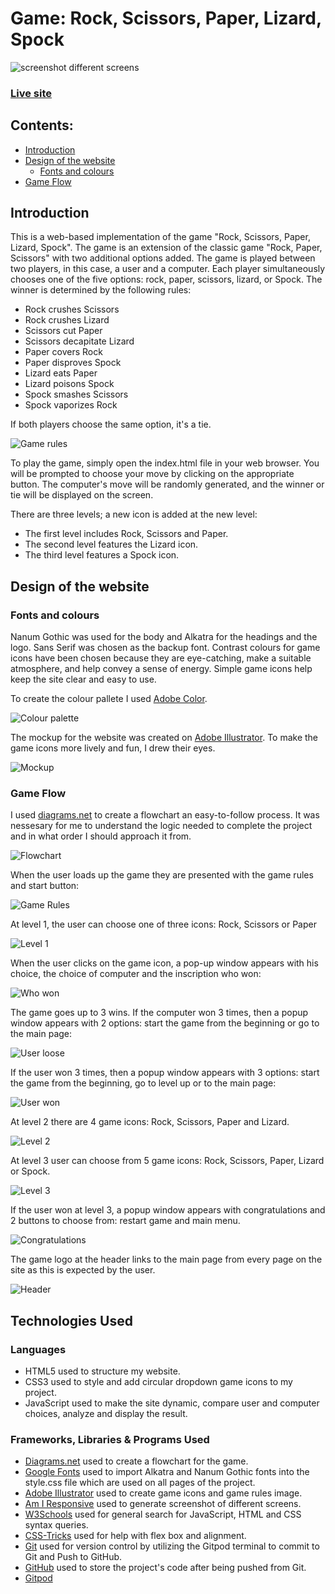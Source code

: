# Game:  Rock, Scissors, Paper, Lizard, Spock

![screenshot different screens](documentation/about_us_screenshot.png
)

### [Live site](https://olgakuvs.github.io/game-rspls/index.html)

## Contents:

- <a href="#introduction">Introduction</a>
- <a href="#design">Design of the website</a>    
    - <a href="#fonts&colours">Fonts and colours</a>
- <a href="#flow">Game Flow</a>    
    

## <div id="introduction">Introduction</div>

This is a web-based implementation of the game "Rock, Scissors, Paper, Lizard, Spock". The game is an extension of the classic game "Rock, Paper, Scissors" with two additional options added. The game is played between two players, in this case, a user and a computer. Each player simultaneously chooses one of the five options: rock, paper, scissors, lizard, or Spock. The winner is determined by the following rules:

- Rock crushes Scissors
- Rock crushes Lizard
- Scissors cut Paper
- Scissors decapitate Lizard
- Paper covers Rock
- Paper disproves Spock
- Lizard eats Paper
- Lizard poisons Spock
- Spock smashes Scissors
- Spock vaporizes Rock

If both players choose the same option, it's a tie.

![Game rules](assets/images/RockPaperScissorsLizardSpock_rules.png)

To play the game, simply open the index.html file in your web browser. You will be prompted to choose your move by clicking on the appropriate button. The computer's move will be randomly generated, and the winner or tie will be displayed on the screen.

There are three levels; a new icon is added at the new level:
- The first level includes Rock, Scissors and Paper. 
- The second level features the Lizard icon. 
- The third level features a Spock icon.

## <div id="design">Design of the website</div>

### <div id="fonts&colours">Fonts and colours</div>

Nanum Gothic was used for the body and Alkatra for the headings and the logo. Sans Serif was chosen as the backup font. Contrast colours for game icons have been chosen because they are eye-catching, make a suitable atmosphere, and help convey a sense of energy. Simple game icons help keep the site clear and easy to use.

To create the colour pallete I used [Adobe Color](https://color.adobe.com/create/color-wheel).

![Colour palette](documentation/color_palette.png)

The mockup for the website was created on [Adobe Illustrator](https://www.adobe.com/products/illustrator.html). To make the game icons more lively and fun, I drew their eyes. 

![Mockup](documentation/mockup.png)

### <div id="flow">Game Flow</div>

I used [diagrams.net](https://app.diagrams.net/) to create a flowchart an easy-to-follow process. It was nessesary for me to understand the logic needed to complete the project and in what order I should approach it from.

![Flowchart](documentation/flowchart.png)

When the user loads up the game they are presented with the game rules and start button:

![Game Rules](documentation/game_rules.png)

At level 1, the user can choose one of three icons: Rock, Scissors or Paper

![Level 1](documentation/level1.png)

When the user clicks on the game icon, a pop-up window appears with his choice, the choice of computer and the inscription who won: 

![Who won](documentation/who_won.png)

The game goes up to 3 wins.
If the computer won 3 times, then a popup window appears with 2 options: start the game from the beginning or go to the main page:

![User loose](documentation/loose.png)

If the user won 3 times, then a popup window appears with 3 options: start the game from the beginning, go to level up or to the main page:

![User won](documentation/won.png)

At level 2 there are 4 game icons: Rock, Scissors, Paper and Lizard.

![Level 2](documentation/level2.png)

At level 3 user can choose from 5 game icons: Rock, Scissors, Paper, Lizard or Spock.

![Level 3](documentation/level3.png)

If the user won at level 3, a popup window appears with congratulations and 2 buttons to choose from: restart game and main menu.

![Congratulations](documentation/congrats.png)

The game logo at the header links to the main page from every page on the site as this is expected by the user.

![Header](documentation/header.png)

## <div id="technologies">Technologies Used</div>

### <div id="languages">Languages</div>
- HTML5 used to structure my website.
- CSS3 used to style and add circular dropdown game icons to my project.
- JavaScript used to make the site dynamic, compare user and computer choices, analyze and display the result.

### <div id="frameworks">Frameworks, Libraries & Programs Used</div>
- [Diagrams.net](https://app.diagrams.net/) used to create a flowchart for the game.
- [Google Fonts](https://fonts.google.com/) used to import Alkatra and Nanum Gothic fonts into the style.css file which are used on all pages of the project.
- [Adobe Illustrator](https://www.adobe.com/products/illustrator.html) used to create game icons and game rules image.
- [Am I Responsive](https://ui.dev/amiresponsive) used to generate screenshot of different screens.
- [W3Schools](https://www.w3schools.com/) used for general search for JavaScript, HTML and CSS syntax queries.
- [CSS-Tricks](https://css-tricks.com/) used for help with flex box and alignment.
- [Git](https://git-scm.com/) used for version control by utilizing the Gitpod terminal to commit to Git and Push to GitHub.
- [GitHub](https://github.com/) used to store the project's code after being pushed from Git.
- [Gitpod](https://www.gitpod.io/)